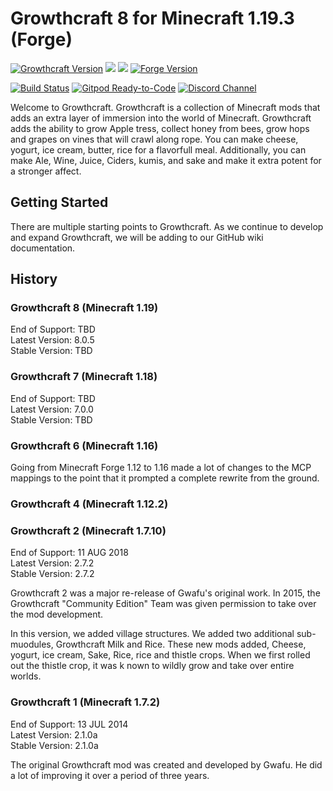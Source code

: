 # Growthcraft 8 for Minecraft 1.19.3 (Forge)

[![Growthcraft Version](https://img.shields.io/badge/Growthcraft-8.0.5-orange.svg)](https://github.com/GrowthcraftCE/Growthcraft-1.19)
[![](http://cf.way2muchnoise.eu/versions/growthcraft-community-edition_latest.svg)](https://minecraft.curseforge.com/projects/growthcraft-community-edition/)
[![](http://cf.way2muchnoise.eu/short_growthcraft-community-edition.svg)](https://minecraft.curseforge.com/projects/growthcraft-community-edition/)
[![Forge Version](https://img.shields.io/badge/Minecraft%20Forge-43.1.7-yellow.svg)](http://files.minecraftforge.net/maven/net/minecraftforge/forge/index_1.19.3.html)

[![Build Status](https://img.shields.io/endpoint.svg?url=https%3A%2F%2Factions-badge.atrox.dev%2FGrowthcraftCE%2FGrowthcraft-1.19%2Fbadge%3Fref%3Ddevelopment&style=flat)](https://actions-badge.atrox.dev/GrowthcraftCE/Growthcraft-1.19/goto?ref=development)
[![Gitpod Ready-to-Code](https://img.shields.io/badge/Gitpod-Ready--to--Code-blue?logo=gitpod)](https://gitpod.io/#https://github.com/GrowthcraftCE/Growthcraft-1.19)
[![Discord Channel](https://img.shields.io/discord/333690296334548994.svg?color=green)](https://discord.gg/Quh76Jn)

Welcome to Growthcraft. Growthcraft is a collection of Minecraft mods that adds an extra layer of immersion into the
world of Minecraft. Growthcraft adds the ability to grow Apple tress, collect honey from bees, grow hops and grapes on vines that will crawl along rope. You can make cheese, yogurt, ice cream, butter, rice for a flavorfull meal.  Additionally, you can make Ale, Wine, Juice, Ciders, kumis, and sake and make it extra potent for a stronger affect.

## Getting Started

There are multiple starting points to Growthcraft. As we continue to develop and expand Growthcraft, we will be adding to our GitHub wiki documentation.

## History

### Growthcraft 8 (Minecraft 1.19)

End of Support: TBD  
Latest Version: 8.0.5  
Stable Version: TBD

### Growthcraft 7 (Minecraft 1.18)

End of Support: TBD  
Latest Version: 7.0.0  
Stable Version: TBD

### Growthcraft 6 (Minecraft 1.16)

Going from Minecraft Forge 1.12 to 1.16 made a lot of changes to the MCP mappings to the point that it prompted a
complete rewrite from the ground.

### Growthcraft 4 (Minecraft 1.12.2)



### Growthcraft 2 (Minecraft 1.7.10)

End of Support: 11 AUG 2018  
Latest Version: 2.7.2  
Stable Version: 2.7.2

Growthcraft 2 was a major re-release of Gwafu's original work. In 2015, the Growthcraft
"Community Edition" Team was given permission to take over the mod development.

In this version, we added village structures. We added two additional sub-muodules, Growthcraft Milk and Rice. These new
mods added, Cheese, yogurt, ice cream, Sake, Rice, rice and thistle crops. When we first rolled out the thistle crop, it
was k nown to wildly grow and take over entire worlds.

### Growthcraft 1 (Minecraft 1.7.2)

End of Support: 13 JUL 2014  
Latest Version: 2.1.0a  
Stable Version: 2.1.0a

The original Growthcraft mod was created and developed by Gwafu. He did a lot of improving it over a period of three
years. 
